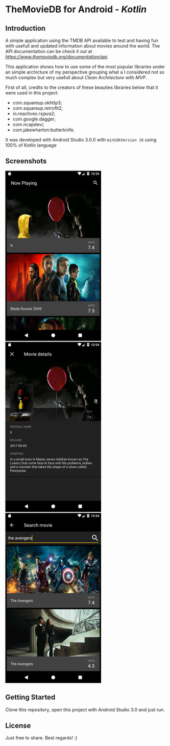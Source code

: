 # TheMovieDB for Android - _Kotlin_

## Introduction

A simple application using the TMDB API available to test and having fun with usefull and updated information about movies around the world. The API documentation can be check it out at *https://www.themoviedb.org/documentation/api*.

This application shows how to use some of the most popular libraries under an simple archicture of my perspective grouping what a I considered not so much complex but very usefull about *Clean Architecture* with *MVP*.

First of all, credits to the creators of these beauties libraries below that it were used in this project:
 - com.squareup.okhttp3;
 - com.squareup.retrofit2;
 - io.reactivex.rxjava2;
 - com.google.dagger;
 - com.ncapdevi;
 - com.jakewharton:butterknife.

It was developed with Android Studio 3.0.0 with `minSdkVersion 16` using 100% of Kotlin language

## Screenshots

![Main Screen](https://github.com/aramizu/themoviedb-android-java/blob/master/screen-1.png?raw=true)
![Details Screen](https://github.com/aramizu/themoviedb-android-java/blob/master/screen-2.png?raw=true)
![Search Screen](https://github.com/aramizu/themoviedb-android-java/blob/master/screen-3.png?raw=true)

## Getting Started

Clone this repository, open this project with Android Studio 3.0 and just run.

## License

Just free to share. Best regards! :)
